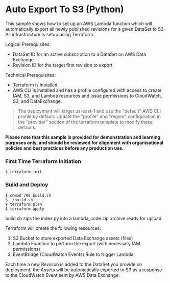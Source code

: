 # Auto Export To S3 (Python)

This sample shows how to set up an AWS Lambda function which will automatically export all newly published revisions for a given DataSet to S3. All infrastructure is setup using Terraform.

Logical Prerequisites:
* DataSet ID for an active subscription to a DataSet on AWS Data Exchange.
* Revision ID for the target first revision to export.

Technical Prerequisites:
* Terraform is installed.
* AWS CLI is installed and has a profile configured with access to create IAM, S3, and Lambda resources and issue permissions to CloudWatch, S3, and DataExchange.

> The deployment will target us-east-1 and use the "default" AWS CLI profile by default.  Update the "profile" and "region" configuration in the "provider"
section of the terraform template to modify these defaults.

**Please note that this sample is provided for demonstration and learning purposes only, and should be reviewed for alignment with organisational policies and best practices before any production use.**


### First Time Terraform Initiation

```
$ terraform init
```

### Build and Deploy
```
$ chmod 700 build.sh
$ ./build.sh
$ terraform plan
$ terraform apply
```

build.sh zips the index.py into a lambda_code.zip archive ready for upload.

Terraform will create the following resources:

1. S3 Bucket to store exported Data Exchange assets (files)
1. Lambda Function to perform the export (with necessary IAM permissions)
1. EventBridge (CloudWatch Events) Rule to trigger Lambda

Each time a new Revision is added to the DataSet you provide on deployment, the Assets will be automatically exported to S3 as a response to the CloudWatch Event sent by AWS Data Exchange.